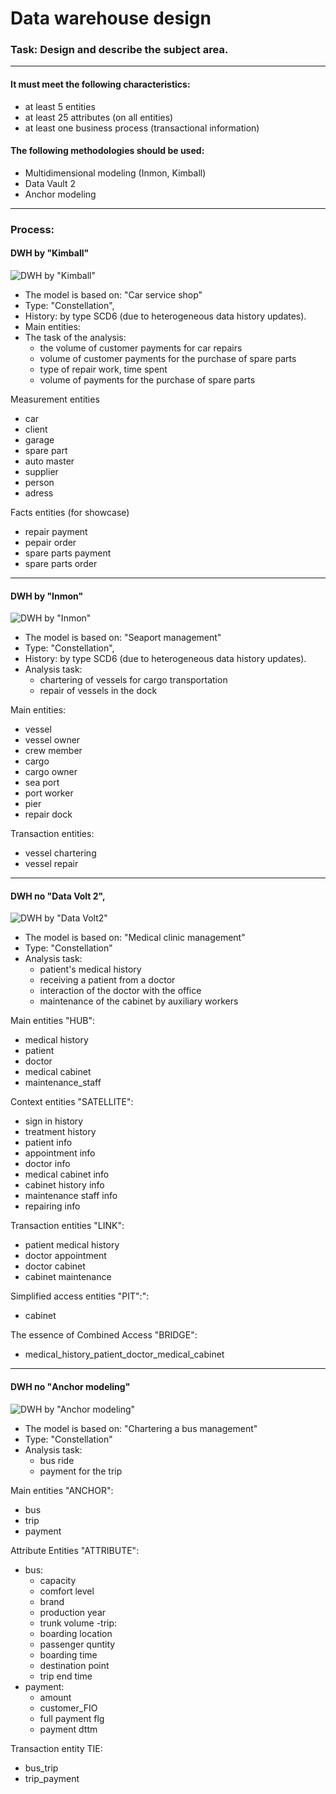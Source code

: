 # Data warehouse design

### Task: Design and describe the subject area.

---

#### It must meet the following characteristics:
- at least 5 entities
- at least 25 attributes (on all entities)
- at least one business process (transactional information)

#### The following methodologies should be used:
- Multidimensional modeling (Inmon, Kimball)
- Data Vault 2
- Anchor modeling

---

### Process:

#### DWH by "Kimball"

![DWH by "Kimball"](img\Kimball.png "Kimball")

- The model is based on: "Car service shop"
- Type: "Constellation",
- History: by type SCD6 (due to heterogeneous data history updates).
- Main entities:
- The task of the analysis:
   * the volume of customer payments for car repairs
   * volume of customer payments for the purchase of spare parts
   * type of repair work, time spent
   * volume of payments for the purchase of spare parts
  
 Measurement entities
   * car
   * client
   * garage
   * spare part
   * auto master
   * supplier
   * person
   * adress

 Facts entities (for showcase)	
   * repair payment
   * pepair order
   * spare parts payment
   * spare parts order

---

#### DWH by "Inmon"

![DWH by "Inmon"](img\Inmon.png "Inmon")

- The model is based on: "Seaport management"
- Type: "Constellation",
- History: by type SCD6 (due to heterogeneous data history updates).
- Analysis task:
   * chartering of vessels for cargo transportation
   * repair of vessels in the dock
   
Main entities:
   * vessel
   * vessel owner
   * crew member
   * cargo
   * cargo owner
   * sea port
   * port worker
   * pier
   * repair dock
  
Transaction entities:
   * vessel chartering
   * vessel repair

--- 

#### DWH по "Data Volt 2",

![DWH by "Data Volt2"](img\Data_volt2.png "Data Volt2")

- The model is based on: "Medical clinic management"
- Type: "Constellation"
- Analysis task:
   * patient's medical history
   * receiving a patient from a doctor
   * interaction of the doctor with the office
   * maintenance of the cabinet by auxiliary workers

Main entities "HUB":
   * medical history
   * patient
   * doctor
   * medical cabinet
   * maintenance_staff
    
Context entities "SATELLITE":
   * sign in history
   * treatment history
   * patient info
   * appointment info
   * doctor info
   * medical cabinet info
   * cabinet history info
   * maintenance staff info
   * repairing info

Transaction entities "LINK":
   * patient medical history
   * doctor appointment
   * doctor cabinet 
   * cabinet maintenance 

Simplified access entities "PIT":":
   * cabinet
    
The essence of Combined Access "BRIDGE":
   * medical_history_patient_doctor_medical_cabinet

---

#### DWH по "Anchor modeling"

![DWH by "Anchor modeling"](img\Anchor_modeling.png "Anchor modeling")

- The model is based on: "Chartering a bus management"
- Type: "Constellation"
- Analysis task: 
  * bus ride
  * payment for the trip

Main entities "ANCHOR":
  * bus
  * trip
  * payment

Attribute Entities "ATTRIBUTE":
- bus:
  * capacity
  * comfort level
  * brand
  * production year
  * trunk volume
-trip:
  * boarding location
  * passenger quntity
  * boarding time
  * destination point
  * trip end time
- payment:
  * amount
  * customer_FIO
  * full payment flg
  * payment dttm

Transaction entity TIE:
  * bus_trip
  * trip_payment
